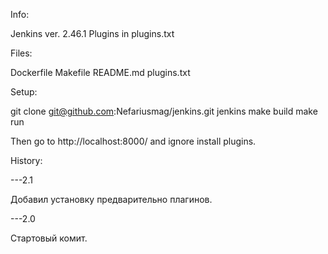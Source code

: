 
Info:

Jenkins ver. 2.46.1
Plugins in plugins.txt

Files:

Dockerfile
Makefile
README.md
plugins.txt

Setup:

git clone git@github.com:Nefariusmag/jenkins.git jenkins
make build
make run

Then go to http://localhost:8000/ and ignore install plugins.

History:

---2.1

Добавил установку предварительно плагинов.

---2.0

Стартовый комит.
